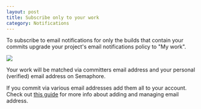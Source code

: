 ```yaml
---
layout: post
title: Subscribe only to your work
category: Notifications
---
```


To subscribe to email notifications for only the builds that
contain your commits upgrade your project's email notifications policy
to "My work".

<img src="/docs/assets/img/your_work/project_settings.png" class="img-responsive">

Your work will be matched via committers email address and your personal
(verified) email address on Semaphore.

If you commit via various email addresses add them all to your  account.
Check out [this guide](/docs/managing-email-addresses.html) for more info about
adding and managing email address.

